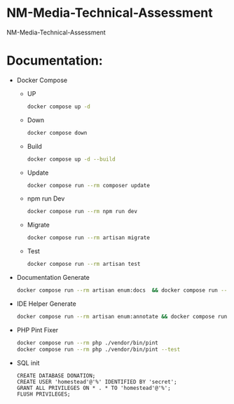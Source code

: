 # NM-Media-Technical-Assessment

NM-Media-Technical-Assessment

# Documentation:

- Docker Compose
    - UP
        ``` bash
        docker compose up -d 
        ```
    - Down
        ``` bash
        docker compose down
        ```
    - Build
        ```bash
        docker compose up -d --build
        ```
    - Update
        ```bash
        docker compose run --rm composer update
        ```
    - npm run Dev
        ```bash
        docker compose run --rm npm run dev
        ```
    - Migrate
        ```bash
        docker compose run --rm artisan migrate
        ```
    - Test
        ```bash
        docker compose run --rm artisan test
        ```

- Documentation Generate
    ```bash
    docker compose run --rm artisan enum:docs  && docker compose run --rm artisan scribe:generate --force
    ```
- IDE Helper Generate
    ```bash
    docker compose run --rm artisan enum:annotate && docker compose run --rm artisan migrate:fresh && docker compose run --rm artisan ide-helper:generate && docker compose run --rm artisan ide-helper:models --write --reset --write-mixin && docker compose run --rm artisan ide-helper:meta
    ```
- PHP Pint Fixer
    ```bash
    docker compose run --rm php ./vendor/bin/pint
    docker compose run --rm php ./vendor/bin/pint --test
    ```
- SQL init
    ```mysql
    CREATE DATABASE DONATION;
    CREATE USER 'homestead'@'%' IDENTIFIED BY 'secret';
    GRANT ALL PRIVILEGES ON * . * TO 'homestead'@'%';
    FLUSH PRIVILEGES;
    ```
